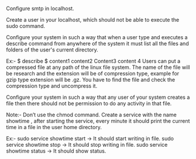 Configure smtp in localhost.

Create a user in your localhost, which should not be able to execute the sudo command.

Configure your system in such a way that when a user type and executes a describe command from anywhere of the system it must list all the files and folders of the user's current directory.

Ex:- $ describe
$  content1 content2
Content3 content 4
Users can put a compressed file at any path of the linux file system. The name of the file will be research and the extension will be of compression type, example for gzip type extension will be .gz. You have to find the file and check the compression type and uncompress it.

Configure your system in such a way that any user of your system creates a file then there should not be permission to do any activity in that file.

Note:- Don’t use the chmod command.
Create a service with the name showtime , after starting the service, every minute it should print the current time in a file in the user home directory.

Ex:-
sudo service showtime start   -> It should start writing in file.
sudo service showtime stop   -> It should stop writing in file.
sudo service showtime status -> It should show status.
